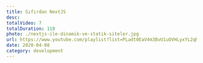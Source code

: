 ```yaml
---
title: Sıfırdan NextJS
desc:
totalVideo: 7
totalDuration: 110
photo: ./nextjs-ile-dinamik-ve-statik-siteler.jpg
url: https://www.youtube.com/playlist?list=PLadt0EaV4m3BvU1uOVHLyxYL2qMQOkQ22
date: 2020-04-08
category: development
---
```

